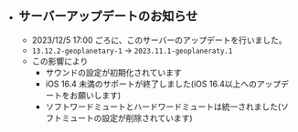 - ## サーバーアップデートのお知らせ
	- 2023/12/5 17:00 ごろに、このサーバーのアップデートを行いました。
	- `13.12.2-geoplanetary-1` -> `2023.11.1-geoplaneraty.1`
	- この影響により
		- サウンドの設定が初期化されています
		- iOS 16.4 未満のサポートが終了しました(iOS 16.4以上へのアップデートをお願いします)
		- ソフトワードミュートとハードワードミュートは統一されました(ソフトミュートの設定が削除されています)
